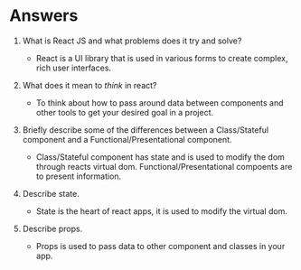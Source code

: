 # Answers

1.  What is React JS and what problems does it try and solve?
    - React is a UI library that is used in various forms to create complex, rich user interfaces.

1.  What does it mean to _think_ in react?
    - To think about how to pass around data between components and other tools to get your desired goal in a project.

1.  Briefly describe some of the differences between a Class/Stateful component and a Functional/Presentational component.
    - Class/Stateful component has state and is used to modify the dom through reacts virtual dom. Functional/Presentational compoents
      are to present information.

1.  Describe state.
    - State is the heart of react apps, it is used to modify the virtual dom.

1.  Describe props.
    - Props is used to pass data to other component and classes in your app.
